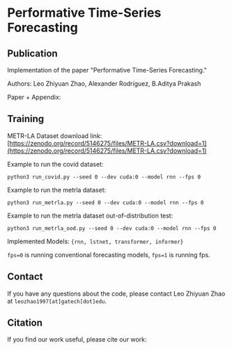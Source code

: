 # Performative Time-Series Forecasting

## Publication

Implementation of the paper "Performative Time-Series Forecasting."

Authors: Leo Zhiyuan Zhao, Alexander Rodríguez, B.Aditya Prakash

Paper + Appendix:

## Training

METR-LA Dataset download link: [https://zenodo.org/record/5146275/files/METR-LA.csv?download=1](https://zenodo.org/record/5146275/files/METR-LA.csv?download=1)

Example to run the covid dataset:

```
python3 run_covid.py --seed 0 --dev cuda:0 --model rnn --fps 0
```

Example to run the metrla dataset:

```
python3 run_metrla.py --seed 0 --dev cuda:0 --model rnn --fps 0
```

Example to run the metrla dataset out-of-distribution test:

```
python3 run_metrla_ood.py --seed 0 --dev cuda:0 --model rnn --fps 0
```

Implemented Models: ```{rnn, lstnet, transformer, informer}```

```fps=0``` is running conventional forecasting models, ```fps=1``` is running fps.


## Contact

If you have any questions about the code, please contact Leo Zhiyuan Zhao at  ```leozhao1997[at]gatech[dot]edu```.

## Citation

If you find our work useful, please cite our work: